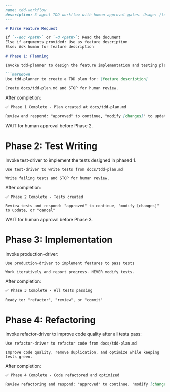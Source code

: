 ```markdown
---
name: tdd-workflow
description: 3-agent TDD workflow with human approval gates. Usage: /tdd-workflow <description> OR /tdd-workflow --doc <path>
---

# Parse Feature Request

If `--doc <path>` or `-d <path>`: Read the document
Else if arguments provided: Use as feature description  
Else: Ask human for feature description

# Phase 1: Planning

Invoke tdd-planner to design the feature implementation and testing plan

```markdown
Use tdd-planner to create a TDD plan for: [feature description]

Create docs/tdd-plan.md and STOP for human review.
```

After completion:

```markdown
✅ Phase 1 Complete - Plan created at docs/tdd-plan.md

Review and respond: "approved" to continue, "modify [changes]" to update, or "cancel"
```

WAIT for human approval before Phase 2.

# Phase 2: Test Writing

Invoke test-driver to implement the tests designed in phased 1.

```
Use test-driver to write tests from docs/tdd-plan.md

Write failing tests and STOP for human review.
```

After completion:
```
✅ Phase 2 Complete - Tests created

Review tests and respond: "approved" to continue, "modify [changes]" to update, or "cancel"
```

WAIT for human approval before Phase 3.

# Phase 3: Implementation

Invoke production-driver:

```
Use production-driver to implement features to pass tests

Work iteratively and report progress. NEVER modify tests.
```

After completion:
```markdown
✅ Phase 3 Complete - All tests passing

Ready to: "refactor", "review", or "commit"
```

# Phase 4: Refactoring

Invoke refactor-driver to improve code quality after all tests pass:

```
Use refactor-driver to refactor code from docs/tdd-plan.md

Improve code quality, remove duplication, and optimize while keeping tests green.
```

After completion:
```markdown
✅ Phase 4 Complete - Code refactored and optimized

Review refactoring and respond: "approved" to continue, "modify [changes]" to update, or "cancel"
```